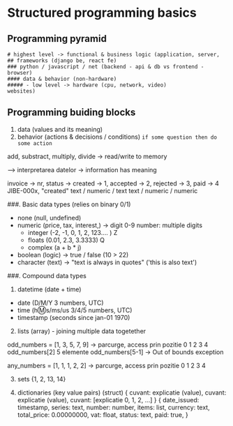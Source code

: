 
# Structured programming basics

## Programming pyramid

```
# highest level -> functional & business logic (application, server,
## frameworks (django be, react fe)
### python / javascript / net (backend - api & db vs frontend - browser)
#### data & behavior (non-hardware)
##### - low level -> hardware (cpu, network, video)
websites)
```

## Programming buiding blocks

1. data (values and its meaning)
2. behavior (actions & decisions / conditions)
`if some question then do some action`

add, substract, multiply, divide -> read/write to memory

--> interpretarea datelor -> information has meaning


invoice -> nr, status -> created -> 1, accepted -> 2, rejected -> 3, paid -> 4
JIBE-000x, "created"
text / numeric / text
text / numeric / numeric

###. Basic data types (relies on binary 0/1)
- none (null, undefined)
- numeric (price, tax, interest,) -> digit 0-9 number: multiple digits
  - integer (-2, -1, 0, 1, 2, 123.... ) Z
  - floats (0.01, 2.3, 3.3333) Q
  - complex (a + b * j)
- boolean (logic) -> true / false (10 > 22)
- character (text) -> "text is always in quotes" ('this is also text')



###. Compound data types

1. datetime (date + time)
  - date (D/M/Y 3 numbers, UTC)
  - time (h:m:s/ms/us 3/4/5 numbers, UTC)
  - timestamp (seconds since jan-01 1970)

2. lists (array) - joining multiple data togetether

odd_numbers = [1, 3, 5, 7, 9] -> parcurge, access prin pozitie
               0  1  2  3  4
odd_numbers[2]
5 elemente odd_numbers[5-1] -> Out of bounds exception

any_numbers = [1, 1, 1, 2, 2] -> parcurge, access prin pozitie
               0  1  2  3  4

3. sets       {1, 2, 13, 14}

4. dictionaries (key value pairs) (struct)
{
    cuvant: explicatie (value),
    cuvant: explicatie (value),
    cuvant: [explicatie 0, 1, 2, ...]
}
{
    date_issued: timestamp,
    series: text,
    number: number,
    items: list,
    currency: text,
    total_price: 0.00000000,
    vat: float,
    status: text,
    paid: true,
}
